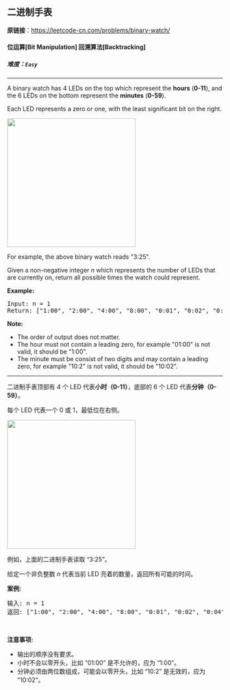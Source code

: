 ## 二进制手表

**原链接**：<https://leetcode-cn.com/problems/binary-watch/>

#### 位运算[Bit Manipulation]    回溯算法[Backtracking]    

##### 难度：**`Easy`**

----- 
<p>A binary watch has 4 LEDs on the top which represent the <b>hours</b> (<b>0-11</b>), and the 6 LEDs on the bottom represent the <b>minutes</b> (<b>0-59</b>).</p>
<p>Each LED represents a zero or one, with the least significant bit on the right.</p>
<img src="https://upload.wikimedia.org/wikipedia/commons/8/8b/Binary_clock_samui_moon.jpg" height="300" />
<p>For example, the above binary watch reads "3:25".</p>

<p>Given a non-negative integer <i>n</i> which represents the number of LEDs that are currently on, return all possible times the watch could represent.</p>

<p><b>Example:</b>
<pre>Input: n = 1<br>Return: ["1:00", "2:00", "4:00", "8:00", "0:01", "0:02", "0:04", "0:08", "0:16", "0:32"]</pre>
</p>

<p><b>Note:</b><br />
<ul>
<li>The order of output does not matter.</li>
<li>The hour must not contain a leading zero, for example "01:00" is not valid, it should be "1:00".</li>
<li>The minute must be consist of two digits and may contain a leading zero, for example "10:2" is not valid, it should be "10:02".</li>
</ul>
</p>

----- 
<p>二进制手表顶部有 4 个 LED 代表<strong>小时（0-11）</strong>，底部的 6 个 LED 代表<strong>分钟（0-59）</strong>。</p>

<p>每个 LED 代表一个 0 或 1，最低位在右侧。</p>

<p><img src="https://upload.wikimedia.org/wikipedia/commons/8/8b/Binary_clock_samui_moon.jpg" style="height:300px" /></p>

<p>例如，上面的二进制手表读取 &ldquo;3:25&rdquo;。</p>

<p>给定一个非负整数 <em>n&nbsp;</em>代表当前 LED 亮着的数量，返回所有可能的时间。</p>

<p><strong>案例:</strong></p>

<pre>
输入: n = 1
返回: [&quot;1:00&quot;, &quot;2:00&quot;, &quot;4:00&quot;, &quot;8:00&quot;, &quot;0:01&quot;, &quot;0:02&quot;, &quot;0:04&quot;, &quot;0:08&quot;, &quot;0:16&quot;, &quot;0:32&quot;]</pre>

<p>&nbsp;</p>

<p><strong>注意事项:</strong></p>

<ul>
	<li>输出的顺序没有要求。</li>
	<li>小时不会以零开头，比如 &ldquo;01:00&rdquo;&nbsp;是不允许的，应为 &ldquo;1:00&rdquo;。</li>
	<li>分钟必须由两位数组成，可能会以零开头，比如 &ldquo;10:2&rdquo;&nbsp;是无效的，应为 &ldquo;10:02&rdquo;。</li>
</ul>
